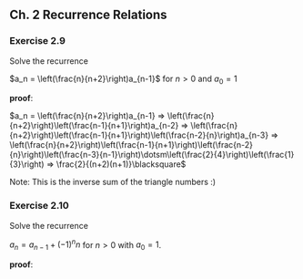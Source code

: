 ## Ch. 2 Recurrence Relations
### Exercise 2.9
Solve the recurrence

$a_n = \left(\frac{n}{n+2}\right)a_{n-1}$      for $n > 0$ and $a_0 = 1$

**proof**:

$a_n = \left(\frac{n}{n+2}\right)a_{n-1} => \left(\frac{n}{n+2}\right)\left(\frac{n-1}{n+1}\right)a_{n-2} => \left(\frac{n}{n+2}\right)\left(\frac{n-1}{n+1}\right)\left(\frac{n-2}{n}\right)a_{n-3} => \left(\frac{n}{n+2}\right)\left(\frac{n-1}{n+1}\right)\left(\frac{n-2}{n}\right)\left(\frac{n-3}{n-1}\right)\dotsm\left(\frac{2}{4}\right)\left(\frac{1}{3}\right) => \frac{2}{(n+2)(n+1)}\blacksquare$

Note:  This is the inverse sum of the triangle numbers :)

### Exercise 2.10
Solve the recurrence

$a_{n} = a_{n-1} + (-1)^{n}n$ for $n > 0$ with $a_0  = 1$.

**proof**:
